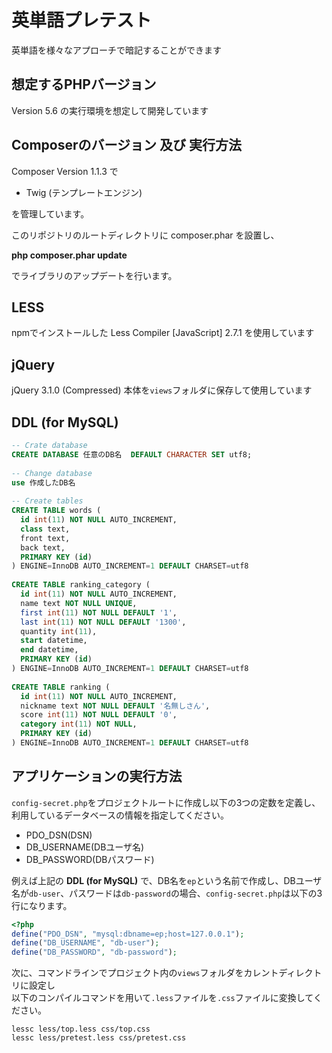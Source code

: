 # 英単語プレテスト

英単語を様々なアプローチで暗記することができます

## 想定するPHPバージョン

Version 5.6 の実行環境を想定して開発しています

## Composerのバージョン 及び 実行方法

Composer Version 1.1.3 で

- Twig (テンプレートエンジン)

を管理しています。

このリポジトリのルートディレクトリに composer.phar を設置し、

**php composer.phar update**

でライブラリのアップデートを行います。

## LESS

npmでインストールした Less Compiler [JavaScript] 2.7.1 を使用しています

## jQuery

jQuery 3.1.0 (Compressed) 本体を``views``フォルダに保存して使用しています

## DDL (for MySQL)

```sql
-- Crate database
CREATE DATABASE 任意のDB名  DEFAULT CHARACTER SET utf8;
  
-- Change database
use 作成したDB名
  
-- Create tables
CREATE TABLE words (  
  id int(11) NOT NULL AUTO_INCREMENT,  
  class text,  
  front text,  
  back text,  
  PRIMARY KEY (id)  
) ENGINE=InnoDB AUTO_INCREMENT=1 DEFAULT CHARSET=utf8
  
CREATE TABLE ranking_category (  
  id int(11) NOT NULL AUTO_INCREMENT,  
  name text NOT NULL UNIQUE,  
  first int(11) NOT NULL DEFAULT '1',  
  last int(11) NOT NULL DEFAULT '1300',  
  quantity int(11),  
  start datetime,  
  end datetime,  
  PRIMARY KEY (id)  
) ENGINE=InnoDB AUTO_INCREMENT=1 DEFAULT CHARSET=utf8
  
CREATE TABLE ranking (  
  id int(11) NOT NULL AUTO_INCREMENT,  
  nickname text NOT NULL DEFAULT '名無しさん',  
  score int(11) NOT NULL DEFAULT '0',  
  category int(11) NOT NULL,  
  PRIMARY KEY (id)  
) ENGINE=InnoDB AUTO_INCREMENT=1 DEFAULT CHARSET=utf8

```

## アプリケーションの実行方法

`config-secret.php`をプロジェクトルートに作成し以下の3つの定数を定義し、利用しているデータベースの情報を指定してください。

- PDO_DSN(DSN)
- DB_USERNAME(DBユーザ名)
- DB_PASSWORD(DBパスワード)

例えば上記の **DDL (for MySQL)** で、DB名を`ep`という名前で作成し、DBユーザ名が`db-user`、パスワードは`db-password`の場合、`config-secret.php`は以下の3行になります。

```php
<?php
define("PDO_DSN", "mysql:dbname=ep;host=127.0.0.1");
define("DB_USERNAME", "db-user");
define("DB_PASSWORD", "db-password");
```

次に、コマンドラインでプロジェクト内の`views`フォルダをカレントディレクトリに設定し  
以下のコンパイルコマンドを用いて`.less`ファイルを`.css`ファイルに変換してください。

```text
lessc less/top.less css/top.css
lessc less/pretest.less css/pretest.css
```
